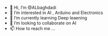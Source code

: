 - 👋 Hi, I’m @ALbaghdadi
- 👀 I’m interested in AI , Arduino and Electronics
- 🌱 I’m currently learning Deep leaening
- 💞️ I’m looking to collaborate on AI
- 📫 How to reach me ...

<!---
ALbaghdadi/ALbaghdadi is a ✨ special ✨ repository because its `README.md` (this file) appears on your GitHub profile.
You can click the Preview link to take a look at your changes.
--->
